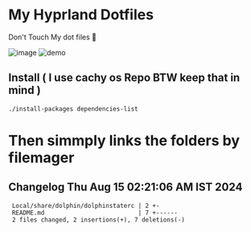 # My Hyprland Dotfiles
  Don't Touch My dot files 🙂
 

  ![image](https://github.com/ALEX5402/dotfiles/assets/76860596/2fbe6020-4d76-4cf7-b052-58ff43cda405)
  ![demo](https://github.com/ALEX5402/dotfiles/assets/76860596/ff68bba7-e8da-49d3-a716-3ed3d73cfc25)

## Install ( I use cachy os Repo BTW keep that in mind )
``` ./install-packages dependencies-list ```

# Then simmply links the folders by filemager
 
## Changelog Thu Aug 15 02:21:06 AM IST 2024
```
 Local/share/dolphin/dolphinstaterc | 2 +-
 README.md                          | 7 +------
 2 files changed, 2 insertions(+), 7 deletions(-)
```
 
